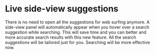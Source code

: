 # Live side-view suggestions

There is no need to open all the suggestions for web surfing anymore. A side-view panel will automatically appear when you hover over a search suggestion while searching.
This will save time and you can better and more accurate search results with this new feature.
All the search suggestions will be tailored just for you. Searching will be more effective now.  
